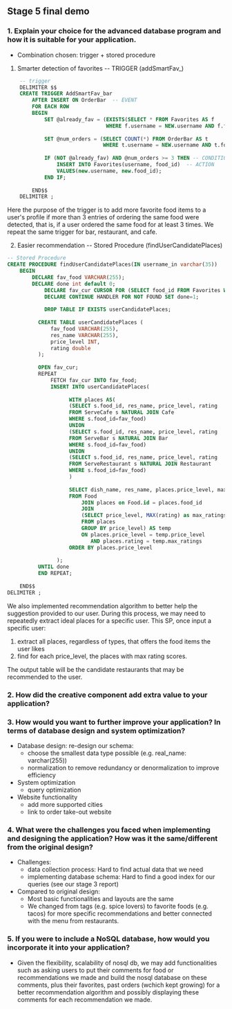 
## Stage 5 final demo

### 1. Explain your choice for the advanced database program and how it is suitable for your application.

* Combination chosen: trigger + stored procedure
1. Smarter detection of favorites -- TRIGGER (addSmartFav_)  

```sql
    -- trigger
    DELIMITER $$
    CREATE TRIGGER AddSmartFav_bar
        AFTER INSERT ON OrderBar  -- EVENT
        FOR EACH ROW
        BEGIN
            SET @already_fav = (EXISTS(SELECT * FROM Favorites AS f 
                                WHERE f.username = NEW.username AND f.food_id = NEW.food_id));
            
            SET @num_orders = (SELECT COUNT(*) FROM OrderBar AS t 
                               WHERE t.username = NEW.username AND t.food_id = NEW.food_id);
            
            IF (NOT @already_fav) AND @num_orders >= 3 THEN -- CONDITION
                INSERT INTO Favorites(username, food_id)  -- ACTION
                VALUES(new.username, new.food_id);
            END IF;
            
        END$$
    DELIMITER ;
```

Here the purpose of the trigger is to add more favorite food items to a user's profile if more than 
3 entries of ordering the same food were detected, that is, if a user ordered the same food for at least 3
times. We repeat the same trigger for bar, restaurant, and cafe.

2. Easier recommendation -- Stored Procedure (findUserCandidatePlaces)

```sql
-- Stored Procedure
CREATE PROCEDURE findUserCandidatePlaces(IN username_in varchar(35))
	BEGIN
	    DECLARE fav_food VARCHAR(255);
	    DECLARE done int default 0;
            DECLARE fav_cur CURSOR FOR (SELECT food_id FROM Favorites WHERE username=username_in);
            DECLARE CONTINUE HANDLER FOR NOT FOUND SET done=1;
        
            DROP TABLE IF EXISTS userCandidatePlaces;
        
          CREATE TABLE userCandidatePlaces (
              fav_food VARCHAR(255),
              res_name VARCHAR(255),
              price_level INT,
              rating double
          );
        
          OPEN fav_cur;
          REPEAT 
              FETCH fav_cur INTO fav_food;
              INSERT INTO userCandidatePlaces(
            
                    WITH places AS(
                    (SELECT s.food_id, res_name, price_level, rating
                    FROM ServeCafe s NATURAL JOIN Cafe
                    WHERE s.food_id=fav_food)
                    UNION
                    (SELECT s.food_id, res_name, price_level, rating
                    FROM ServeBar s NATURAL JOIN Bar
                    WHERE s.food_id=fav_food)
                    UNION
                    (SELECT s.food_id, res_name, price_level, rating
                    FROM ServeRestaurant s NATURAL JOIN Restaurant
                    WHERE s.food_id=fav_food)
                    )
                
                    SELECT dish_name, res_name, places.price_level, max_ratings
                    FROM Food 
                        JOIN places on Food.id = places.food_id
                        JOIN 
                        (SELECT price_level, MAX(rating) as max_ratings
                        FROM places
                        GROUP BY price_level) AS temp
                        ON places.price_level = temp.price_level
                           AND places.rating = temp.max_ratings
                    ORDER BY places.price_level
				
                );
          UNTIL done
          END REPEAT;
        
    END$$
DELIMITER ;
```

We also implemented recommendation algorithm to better help the suggestion provided to our user.
During this process, we may need to repeatedly extract ideal places for a specific user.
This SP, once input a specific user:
1. extract all places, regardless of types, that offers the food items the user likes
2. find for each price_level, the places with max rating scores.  

The output table will be the candidate restaurants that may be recommended to the user.


### 2. How did the creative component add extra value to your application?


### 3. How would you want to further improve your application? In terms of database design and system optimization?
* Database design: re-design our schema: 
  * choose the smallest data type possible (e.g. real_name: varchar(255))
  * normalization to remove redundancy or denormalization to improve efficiency
* System optimization
  * query optimization
* Website functionality
  * add more supported cities
  * link to order take-out website

### 4. What were the challenges you faced when implementing and designing the application? How was it the same/different from the original design?
* Challenges:
  * data collection process: Hard to find actual data that we need
  * implementing database schema: Hard to find a good index for our queries (see our stage 3 report)
* Compared to original design:
  * Most basic functionalities and layouts are the same
  * We changed from tags (e.g. spice lovers) to favorite foods (e.g. tacos) for more specific
recommendations and better connected with the menu from restaurants.

### 5. If you were to include a NoSQL database, how would you incorporate it into your application?
* Given the flexibility, scalability of nosql db, we may add functionalities such as asking users to put their comments for food or recommendations we made
and build the nosql database on these comments, plus their favorites, past orders (wchich kept growing)
for a better recommendation algorithm and possibly displaying these comments for each recommendation
we made.

